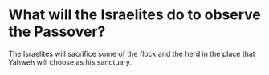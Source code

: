 # What will the Israelites do to observe the Passover?

The Israelites will sacrifice some of the flock and the herd in the place that Yahweh will choose as his sanctuary.
